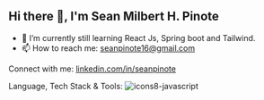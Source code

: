 ## Hi there 👋, I'm Sean Milbert H. Pinote

<!--
**seannpenn/seannpenn** is a ✨ _special_ ✨ repository because its `README.md` (this file) appears on your GitHub profile.

Here are some ideas to get you started:

- 🔭 I’m currently working on ...
- 🌱 I’m currently learning Vue JS, Vue Router & Python Djanggo
- 👯 I’m looking to collaborate on ...
- 🤔 I’m looking for help with ...
- 💬 Ask me about ...
- 📫 How to reach me: ...
- 😄 Pronouns: ...
- ⚡ Fun fact: ...
-->
- 🌱 I’m currently still learning React Js, Spring boot and Tailwind.
- 📫 How to reach me: seanpinote16@gmail.com


Connect with me:
[linkedin.com/in/seanpinote](https://www.linkedin.com/in/seanpinote/)

Language, Tech Stack & Tools:
![icons8-javascript](https://github.com/user-attachments/assets/77226a43-4ea0-4035-a65a-3801c69f68d5)


